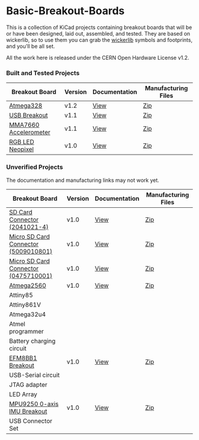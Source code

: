 # Basic-Breakout-Boards

This is a collection of KiCad projects containing breakout boards that will be or have been designed, laid out, assembled, and tested. They are based on wickerlib, so to use them you can grab the <a href="https://github.com/wickerbox/wickerlib">wickerlib</a> symbols and footprints, and you'll be all set.

All the work here is released under the CERN Open Hardware License v1.2. 

### Built and Tested Projects

|Breakout Board|Version|Documentation|Manufacturing Files|
|--------------|-------|-------------|-------------------|
|[Atmega328](https://github.com/wickerbox/Basic-Breakout-Boards/tree/master/atmega328)|v1.2|[View](https://github.com/wickerbox/Basic-Breakout-Boards/blob/master/atmega328/atmega328-v1.2.pdf)|[Zip](https://github.com/wickerbox/Basic-Breakout-Boards/raw/master/atmega328/atmega328-v1.2.zip)|
|[USB Breakout](https://github.com/wickerbox/Basic-Breakout-Boards/tree/master/usb-breakout)|v1.1|[View](https://github.com/wickerbox/Basic-Breakout-Boards/blob/master/usb-breakout/usb-breakout-v1.1.pdf)|[Zip](https://github.com/wickerbox/Basic-Breakout-Boards/raw/master/usb-breakout/usb-breakout-v1.1.zip)|
|[MMA7660 Accelerometer](https://github.com/wickerbox/Basic-Breakout-Boards/tree/master/mma7660-sensor-breakout)|v1.1|[View](https://github.com/wickerbox/Basic-Breakout-Boards/blob/master/mma7660-sensor-breakout/mma7660-sensor-breakout-v1.1.pdf)|[Zip](https://github.com/wickerbox/Basic-Breakout-Boards/raw/master/mma7660-sensor-breakout/mma7660-sensor-breakout-v1.1.zip)|
|[RGB LED Neopixel](https://github.com/wickerbox/Basic-Breakout-Boards/tree/master/neopixel-ws2812b-breakout)|v1.0|[View](https://github.com/wickerbox/Basic-Breakout-Boards/blob/master/neopixel-ws2812b-breakout/neopixel-ws2812b-breakout-v1.0.pdf)|[Zip](https://github.com/wickerbox/Basic-Breakout-Boards/raw/master/neopixel-ws2812b-breakout/neopixel-ws2812b-breakout-v1.0.zip)|

### Unverified Projects

The documentation and manufacturing links may not work yet.

|Breakout Board|Version|Documentation|Manufacturing Files|
|--------------|-------|-------------|-------------------|
|[SD Card Connector (2041021-4)](https://github.com/wickerbox/Basic-Breakout-Boards/tree/master/sd-full-2041021-4-breakout)|v1.0|[View](https://github.com/wickerbox/Basic-Breakout-Boards/blob/master/sd-full-2041021-4-breakout/sd-full-2041021-4-breakout-v1.0.pdf)|[Zip](https://github.com/wickerbox/Basic-Breakout-Boards/raw/master/sd-full-2041021-4-breakout/sd-full-2041021-4-breakout-v1.0.zip)|
|[Micro SD Card Connector (5009010801)](https://github.com/wickerbox/Basic-Breakout-Boards/tree/master/sd-micro-hinged-5009010801-breakout)|v1.0|[View](https://github.com/wickerbox/Basic-Breakout-Boards/blob/master/sd-micro-hinged-5009010801-breakout/sd-micro-hinged-5009010801-breakout-v1.0.pdf)|[Zip](https://github.com/wickerbox/Basic-Breakout-Boards/raw/master/sd-micro-hinged-5009010801-breakout/sd-micro-hinged-5009010801-breakout-v1.0.zip)|
|[Micro SD Card Connector (0475710001)](https://github.com/wickerbox/Basic-Breakout-Boards/tree/master/sd-micro-pushpull-0475710001-breakout)|v1.0|[View](https://github.com/wickerbox/Basic-Breakout-Boards/blob/master/sd-micro-pushpull-0475710001-breakout/sd-micro-pushpull-0475710001-breakout-v1.0.pdf)|[Zip](https://github.com/wickerbox/Basic-Breakout-Boards/raw/master/sd-micro-pushpull-0475710001-breakout/sd-micro-pushpull-0475710001-breakout-v1.0.zip)|
|[Atmega2560](https://github.com/wickerbox/Basic-Breakout-Boards/tree/master/atmega2560)|v1.0|[View](https://github.com/wickerbox/Basic-Breakout-Boards/blob/master/atmega2560/atmega2560-v1.0.pdf)|[Zip](https://github.com/wickerbox/Basic-Breakout-Boards/raw/master/atmega2560/atmega2560-v1.0.zip)|
|Attiny85||||
|Attiny861V||||
|Atmega32u4||||
|Atmel programmer||||
|Battery charging circuit||||
|[EFM8BB1 Breakout](https://github.com/wickerbox/Basic-Breakout-Boards/tree/master/efm8bb1-breakout)|v1.0|[View](https://github.com/wickerbox/Basic-Breakout-Boards/blob/master/efm8bb1-breakout/efm8bb1-breakout-v1.0.pdf)|[Zip](https://github.com/wickerbox/Basic-Breakout-Boards/raw/master/efm8bb1-breakout/efm8bb1-breakout-v1.0.zip)|
|USB-Serial circuit||||
|JTAG adapter||||
|LED Array||||
|[MPU9250 0-axis IMU Breakout](https://github.com/wickerbox/Basic-Breakout-Boards/tree/master/mpu9250-breakout)|v1.0|[View](https://github.com/wickerbox/Basic-Breakout-Boards/blob/master/mpu9250-breakout/mpu9250-breakout-v1.0.pdf)|[Zip](https://github.com/wickerbox/Basic-Breakout-Boards/raw/master/mpu9250-breakout/mpu9250-breakout-v1.0.zip)|
|USB Connector Set||||
